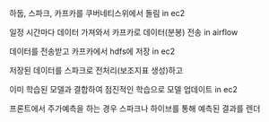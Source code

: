 하둡, 스파크, 카프카를 쿠버네티스위에서 돌림 in ec2

일정 시간마다 데이터 가져와서 카프카로 데이터(분봉) 전송 in airflow

데이터를 전송받고 카프카에서 hdfs에 저장 in ec2

저장된 데이터를 스파크로 전처리(보조지표 생성)하고

이미 학습된 모델과 결합하여 점진적인 학습으로 모델 업데이트 in ec2

프론트에서 주가예측을 하는 경우 스파크나 하이브를 통해 예측된 결과를 렌더
